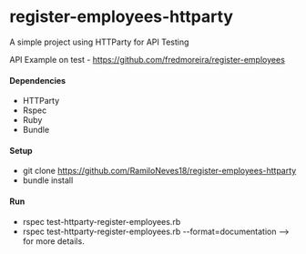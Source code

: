 # register-employees-httparty

A simple project using HTTParty for API Testing

API Example on test - https://github.com/fredmoreira/register-employees

#### Dependencies

- HTTParty
- Rspec
- Ruby
- Bundle

#### Setup

- git clone https://github.com/RamiloNeves18/register-employees-httparty
- bundle install

#### Run

- rspec test-httparty-register-employees.rb
- rspec test-httparty-register-employees.rb --format=documentation --> for more details.

